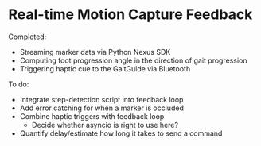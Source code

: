 # Real-time Motion Capture Feedback
Completed:
* Streaming marker data via Python Nexus SDK
* Computing foot progression angle in the direction of gait progression
* Triggering haptic cue to the GaitGuide via Bluetooth 

To do:
* Integrate step-detection script into feedback loop
* Add error catching for when a marker is occluded
* Combine haptic triggers with feedback loop
  * Decide whether asyncio is right to use here?
* Quantify delay/estimate how long it takes to send a command
